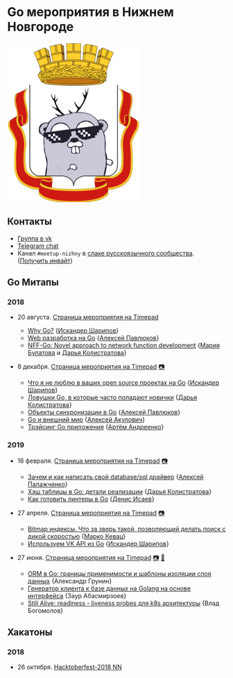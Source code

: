 # Go мероприятия в Нижнем Новгороде

![Logo](/go_nizhny.png)

## Контакты

* [Группа в vk](https://vk.com/golang_nizhny)
* [Telegram chat](https://t.me/golang_events_nizhny)
* Канал `#meetup-nizhny` в [слаке русскоязычного сообщества](https://golang-ru.slack.com). ([Получить инвайт](http://slack.golang-ru.com/))

## Go Митапы

### 2018

* 20 августа. [Страница мероприятия на Timepad](https://golang-events-nn.timepad.ru/event/784847/)
  * [Why Go?](/slides/2018-Aug-20/why-go.pdf) {[Искандер Шарипов](https://github.com/quasilyte)}
  * [Web разработка на Go](/slides/2018-Aug-20/web-dev.pdf) {[Алексей Павлюков](https://github.com/a5i/)}
  * [NFF-Go: Novel approach to network function development](/slides/2018-Aug-20/nff-go.pdf) {[Мария Булатова](https://github.com/mbulatova) и [Дарья Колистратова](https://github.com/dkolistratova)}

* 8 декабря. [Страница мероприятия на Timepad](https://gdgnizhny.timepad.ru/event/856090/) [:camera:](https://vk.com/album-174593251_259135106)
  * [Что я не люблю в ваших open source проектах на Go](https://docs.google.com/presentation/d/1jjSsXdx4YvG4qZaA6pVAbywq2pvn6lDrlVGDwHcmb-Q/edit?usp=sharing) {[Искандер Шарипов](https://github.com/Quasilyte)}
  * [Ловушки Go, в которые часто попадают новички](https://speakerdeck.com/quasilyte/lovushki-go-v-kotoryie-chasto-popadaiut-novichki) {[Дарья Колистратова](https://github.com/dkolistratova)}
  * [Объекты синхронизации в Go](https://speakerdeck.com/quasilyte/obiekty-sinkhronizatsii-v-go) {[Алексей Павлюков](https://github.com/a5i/)}
  * [Go и внешний мир](https://speakerdeck.com/quasilyte/go-i-vnieshnii-mir) {[Алексей Акулович](https://github.com/atercattus)}
  * [Трэйсинг Go приложения](https://speakerdeck.com/quasilyte/treisingh-go-prilozhieniia) {[Артём Андреенко](https://github.com/miolini)}
  
### 2019

* 16 февраля. [Страница мероприятия на Timepad](https://gdgnizhny.timepad.ru/event/893589/) [:camera:](https://vk.com/album-94908570_260849213)
  * [Зачем и как написать свой database/sql драйвер](https://speakerdeck.com/quasilyte/sql-draivier) {[Алексей Палажченко](https://github.com/AlekSi)}
  * [Хэш таблицы в Go: детали реализации](https://speakerdeck.com/quasilyte/khesh-tablitsy-v-go-dietali-riealizatsii) {[Дарья Колистратова](https://github.com/dkolistratova)}
  * [Как готовить линтеры в Go](https://speakerdeck.com/quasilyte/how-to-cook-linters) {[Денис Исаев](https://github.com/jirfag)}
  
* 27 апреля. [Страница мероприятия на Timepad](https://gdgnizhny.timepad.ru/event/950837/) [:camera:](https://vk.com/album-174593251_262925002)
  * [Bitmap индексы. Что за зверь такой, позволяющий делать поиск с дикой скоростью](https://speakerdeck.com/quasilyte/bitmap-indexes) {[Марко Кевац](https://github.com/mkevac)}
  * [Используем VK API из Go](https://vk.com/vk_api_from_go) {[Искандер Шарипов](https://github.com/quasilyte)}
  
* 27 июня. [Страница мероприятия на Timepad](https://gdgnizhny.timepad.ru/event/997436/) [:camera:](https://vk.com/album-94908570_264247576) [:movie_camera:](https://www.youtube.com/playlist?list=PL98yBcl26_qdcmwpiaWXuJuMYIVYXXGRd)
  * [ORM в Go: границы применимости и шаблоны изоляции слоя данных]() {Александр Грунин}
  * [Генератор клиента к базе данных на Golang на основе интерфейса]() {Заур Абасмирзоев}
  * [Still Alive: readiness - liveness probes для k8s архитектуры]() {Влад Богомолов}

## Хакатоны

### 2018

* 26 октября. [Hacktoberfest-2018 NN](https://www.it52.info/events/2018-10-26-hacktoberfest-nn)
